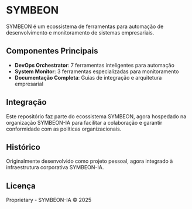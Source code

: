 # SYMBEON

SYMBEON é um ecossistema de ferramentas para automação de desenvolvimento e monitoramento de sistemas empresariais.

## Componentes Principais

- **DevOps Orchestrator**: 7 ferramentas inteligentes para automação
- **System Monitor**: 3 ferramentas especializadas para monitoramento
- **Documentação Completa**: Guias de integração e arquitetura empresarial

## Integração

Este repositório faz parte do ecossistema SYMBEON, agora hospedado na organização SYMBEON-IA para facilitar a colaboração e garantir conformidade com as políticas organizacionais.

## Histórico

Originalmente desenvolvido como projeto pessoal, agora integrado à infraestrutura corporativa SYMBEON-IA.

## Licença

Proprietary - SYMBEON-IA © 2025

